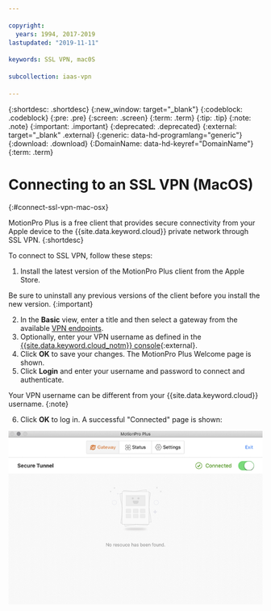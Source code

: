 ```yaml
---

copyright:
  years: 1994, 2017-2019
lastupdated: "2019-11-11"

keywords: SSL VPN, mac0S

subcollection: iaas-vpn

---
```


{:shortdesc: .shortdesc}
{:new_window: target="_blank"}
{:codeblock: .codeblock}
{:pre: .pre}
{:screen: .screen}
{:term: .term}
{:tip: .tip}
{:note: .note}
{:important: .important}
{:deprecated: .deprecated}
{:external: target="_blank" .external}
{:generic: data-hd-programlang="generic"}
{:download: .download}
{:DomainName: data-hd-keyref="DomainName"}
{:term: .term}

# Connecting to an SSL VPN (MacOS)
{:#connect-ssl-vpn-mac-osx}

MotionPro Plus is a free client that provides secure connectivity from your Apple device to the {{site.data.keyword.cloud}} private network through SSL VPN.
{:shortdesc}

To connect to SSL VPN, follow these steps:

1. Install the latest version of the MotionPro Plus client from the Apple Store.

Be sure to uninstall any previous versions of the client before you install the new version.
{:important}

2. In the **Basic** view, enter a title and then select a gateway from the available [VPN endpoints](/docs/iaas-vpn?topic=VPN-available-vpn-endpoints).
3. Optionally, enter your VPN username as defined in the [{{site.data.keyword.cloud_notm}} console](https://{DomainName}/){:external}.
4. Click **OK** to save your changes. The MotionPro Plus Welcome page is shown.
5. Click **Login** and enter your username and password to connect and authenticate.

Your VPN username can be different from your {{site.data.keyword.cloud}} username.
{:note}

6. Click **OK** to log in. A successful "Connected" page is shown:

![SSL VPN connected page](images/motionpro_plus_connected.png)
